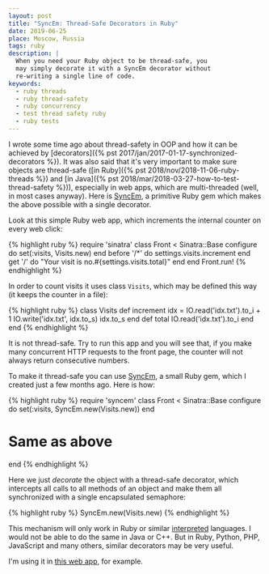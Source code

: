```yaml
---
layout: post
title: "SyncEm: Thread-Safe Decorators in Ruby"
date: 2019-06-25
place: Moscow, Russia
tags: ruby
description: |
  When you need your Ruby object to be thread-safe, you
  may simply decorate it with a SyncEm decorator without
  re-writing a single line of code.
keywords:
  - ruby threads
  - ruby thread-safety
  - ruby concurrency
  - test thread safety ruby
  - ruby tests
---
```


I wrote some time ago about thread-safety in OOP and how it can
be achieved by [decorators]({% pst 2017/jan/2017-01-17-synchronized-decorators %}).
It was also said that it's very important to make sure objects are thread-safe
([in Ruby]({% pst 2018/nov/2018-11-06-ruby-threads %}) and
[in Java]({% pst 2018/mar/2018-03-27-how-to-test-thread-safety %})),
especially in web apps, which are multi-threaded (well, in most
cases anyway). Here is [SyncEm](https://github.com/yegor256/syncem),
a primitive Ruby gem which makes the above possible with a single decorator.

<!--more-->

Look at this simple Ruby web app, which increments the internal counter
on every web click:

{% highlight ruby %}
require 'sinatra'
class Front < Sinatra::Base
  configure do
    set(:visits, Visits.new)
  end
  before '/*' do
    settings.visits.increment
  end
  get '/' do
    "Your visit is no.#{settings.visits.total}"
  end
end
Front.run!
{% endhighlight %}

In order to count visits it uses class `Visits`, which may be
defined this way (it keeps the counter in a file):

{% highlight ruby %}
class Visits
  def increment
    idx = IO.read('idx.txt').to_i + 1
    IO.write('idx.txt', idx.to_s)
    idx.to_s
  end
  def total
    IO.read('idx.txt').to_i
  end
end
{% endhighlight %}

It is not thread-safe. Try to run this app and you will see that,
if you make many concurrent HTTP requests to the front page,
the counter will not always return consecutive numbers.

To make it thread-safe you can use [SyncEm](https://github.com/yegor256/syncem),
a small Ruby gem, which I created just a few months ago. Here is how:

{% highlight ruby %}
require 'syncem'
class Front < Sinatra::Base
  configure do
    set(:visits, SyncEm.new(Visits.new))
  end
  # Same as above
end
{% endhighlight %}

Here we just _decorate_ the object with a thread-safe decorator, which
intercepts all calls to all methods of an object and make them all
synchronized with a single encapsulated semaphore:

{% highlight ruby %}
SyncEm.new(Visits.new)
{% endhighlight %}

This mechanism will only work in Ruby or similar
[interpreted](https://en.wikipedia.org/wiki/Interpreted_language) languages.
I would not be able to do the same in Java or C++. But in Ruby, Python,
PHP, JavaScript and many others, similar decorators may be very useful.

I'm using it in [this web app](https://github.com/zold-io/wts.zold.io), for example.
